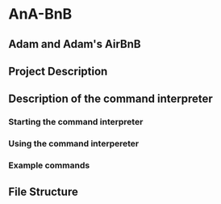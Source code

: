 # AnA-BnB
## Adam and Adam's AirBnB

## Project Description

## Description of the command interpreter

### Starting the command interpreter

### Using the command interpereter

### Example commands

## File Structure


